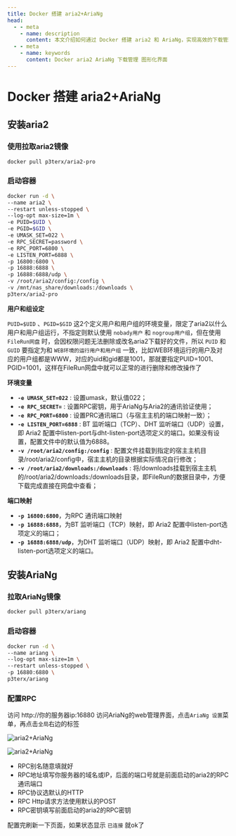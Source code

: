 ```yaml
---
title: Docker 搭建 aria2+AriaNg
head:
  - - meta
    - name: description
      content: 本文介绍如何通过 Docker 搭建 aria2 和 AriaNg，实现高效的下载管理和图形化界面控制。
  - - meta
    - name: keywords
      content: Docker aria2 AriaNg 下载管理 图形化界面
---
```


# Docker 搭建 aria2+AriaNg

## 安装aria2

### 使用拉取aria2镜像

```sh
docker pull p3terx/aria2-pro
```

### 启动容器

```sh
docker run -d \
--name aria2 \
--restart unless-stopped \
--log-opt max-size=1m \
-e PUID=$UID \
-e PGID=$GID \
-e UMASK_SET=022 \
-e RPC_SECRET=password \
-e RPC_PORT=6800 \
-e LISTEN_PORT=6888 \
-p 16800:6800 \
-p 16888:6888 \
-p 16888:6888/udp \
-v /root/aria2/config:/config \
-v /mnt/nas_share/downloads:/downloads \
p3terx/aria2-pro
```

**用户和组设定**

`PUID=$UID` 、`PGID=$GID` 这2个定义用户和用户组的环境变量，限定了aria2以什么用户和用户组运行，不指定则默认使用 `nobady用户` 和 `nogroup用户组`，但在使用 `FileRun网盘` 时，会因权限问题无法删除或改名aria2下载好的文件，所以 `PUID` 和 `GUID` 要指定为和 `WEB环境的运行用户和用户组` 一致，比如WEB环境运行的用户及对应的用户组都是WWW，对应的uid和gid都是1001，那就要指定PUID=1001、PGID=1001，这样在FileRun网盘中就可以正常的进行删除和修改操作了

**环境变量**

- **`-e UMASK_SET=022`** : 设置umask，默认值022；
- **`-e RPC_SECRET=`** : 设置RPC密钥，用于AriaNg与Aria2的通讯验证使用；
- **`-e RPC_PORT=6800`** : 设置PRC通讯端口（与宿主主机的端口映射一致）；
- **`-e LISTEN_PORT=6888`** : BT 监听端口（TCP）、DHT 监听端口（UDP）设置，即 Aria2 配置中listen-port与dht-listen-port选项定义的端口。如果没有设置，配置文件中的默认值为6888。
- **`-v /root/aria2/config:/config`** : 配置文件挂载到指定的宿主主机目录/root/aria2/config中，宿主主机的目录根据实际情况自行修改；
- **`-v /root/aria2/downloads:/downloads`** : 将/downloads挂载到宿主主机的/root/aria2/downloads:/downloads目录，即FileRun的数据目录中，方便下载完成直接在网盘中查看；

**端口映射**

- **`-p 16800:6800`**，为RPC 通讯端口映射
- **`-p 16888:6888`**，为BT 监听端口（TCP）映射，即 Aria2 配置中listen-port选项定义的端口；
- **`-p 16888:6888/udp`**，为DHT 监听端口（UDP）映射，即 Aria2 配置中dht-listen-port选项定义的端口。

## 安装AriaNg

### 拉取AriaNg镜像

```sh
docker pull p3terx/ariang
```

### 启动容器

```sh
docker run -d \
--name ariang \
--log-opt max-size=1m \
--restart unless-stopped \
-p 16880:6880 \
p3terx/ariang
```

### 配置RPC

访问 http://你的服务器ip:16880 访问AriaNg的web管理界面，点击`AriaNg 设置`菜单，再点击`全局`右边的标签

![aria2+AriaNg](https://i.theojs.cn/docs/202404290014327.webp)

![aria2+AriaNg](https://i.theojs.cn/docs/202404290015325.webp '配置RPC')

- RPC别名随意填就好
- RPC地址填写你服务器的域名或IP，后面的端口号就是前面启动的aria2的RPC通讯端口
- RPC协议选默认的HTTP
- RPC Http请求方法使用默认的POST
- RPC密钥填写前面启动的aria2的RPC密钥

配置完刷新一下页面，如果状态显示 `已连接` 就ok了
